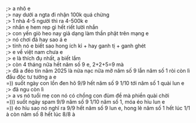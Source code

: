 ;> a nhô e<br>
;> nay dưới a ngta đi nhận 100k quá chừng<br>
;> 1 nhà 4-5 người thì ra 4-500k e<br>
;> nhắn e hem rep gì hết riết lười nhắn<br>
;> con yến giò heo nay giả dạng làm thần phật trên mạng e<br>
;> nó chơi đá hay sao á e<br>
;> tính nó e biết sao hong ích kỉ + hay ganh tị + ganh ghét<br>
;> e về việt nam chưa e<br>
;> e là thích đụ nhất, a biết lắm<br>
;> còn 4 tháng nữa hết năm số 9 e, 2+2+5=9 mà<br>
;> đã a đéo tin năm 2025 là nửa nạc nữa mỡ năm số 9 lẫn năm số 1 ròi còn lì đầu độc tư tưởng a e<br>
=)) suốt ngày con lồn đen hô 9/9 hết năm số 9 1/10 tới năm số 1 quài lun e<br>
;> đã ngu còn lì<br>
;> a vs nó tuổi mẹ con nó có chồng con đùm đề mà phiền quài chời<br>
=))) suốt ngày spam 9/9 năm số 9 1/10 năm số 1, móa éo hỉu lun e<br>
=)) éo hỉu sao nó nghĩ ra 9/9 hết năm số 9 lun e, hong lẻ năm số 1 hết lúc 1/1 à còn năm số 8 hết lúc 8/8 à
